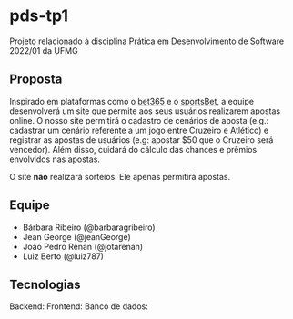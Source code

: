 # pds-tp1

Projeto relacionado à disciplina Prática em Desenvolvimento de Software 2022/01 da UFMG

## Proposta

Inspirado em plataformas como o [bet365](https://pt.wikipedia.org/wiki/Bet365) e o [sportsBet](https://en.wikipedia.org/wiki/Sportsbet), a equipe desenvolverá um site que permite aos seus usuários realizarem apostas online. O nosso site permitirá o cadastro de cenários de aposta (e.g.: cadastrar um cenário referente a um jogo entre Cruzeiro e Atlético) e registrar as apostas de usuários (e.g: apostar $50 que o Cruzeiro será vencedor). Além disso, cuidará do cálculo das chances e prêmios envolvidos nas apostas.

O site **não** realizará sorteios. Ele apenas permitirá apostas.

## Equipe

- Bárbara Ribeiro (@barbaragribeiro)
- Jean George (@jeanGeorge)
- João Pedro Renan (@jotarenan)
- Luiz Berto (@luiz787)

## Tecnologias

Backend:
Frontend:
Banco de dados:
